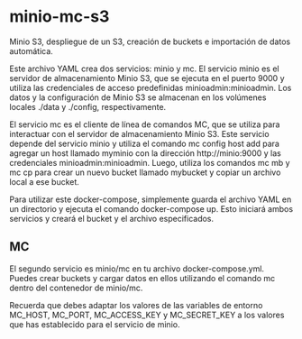 # minio-mc-s3
Minio S3, despliegue de un S3, creación de buckets e importación de datos automática.


Este archivo YAML crea dos servicios: minio y mc. El servicio minio es el servidor de almacenamiento Minio S3, que se ejecuta en el puerto 9000 y utiliza las credenciales de acceso predefinidas minioadmin:minioadmin. Los datos y la configuración de Minio S3 se almacenan en los volúmenes locales ./data y ./config, respectivamente.

El servicio mc es el cliente de línea de comandos MC, que se utiliza para interactuar con el servidor de almacenamiento Minio S3. Este servicio depende del servicio minio y utiliza el comando mc config host add para agregar un host llamado myminio con la dirección http://minio:9000 y las credenciales minioadmin:minioadmin. Luego, utiliza los comandos mc mb y mc cp para crear un nuevo bucket llamado mybucket y copiar un archivo local a ese bucket.

Para utilizar este docker-compose, simplemente guarda el archivo YAML en un directorio y ejecuta el comando docker-compose up. Esto iniciará ambos servicios y creará el bucket y el archivo especificados.

## MC
El segundo servicio es minio/mc en tu archivo docker-compose.yml. Puedes crear buckets y cargar datos en ellos utilizando el comando mc dentro del contenedor de minio/mc. 

Recuerda que debes adaptar los valores de las variables de entorno MC_HOST, MC_PORT, MC_ACCESS_KEY y MC_SECRET_KEY a los valores que has establecido para el servicio de minio.
